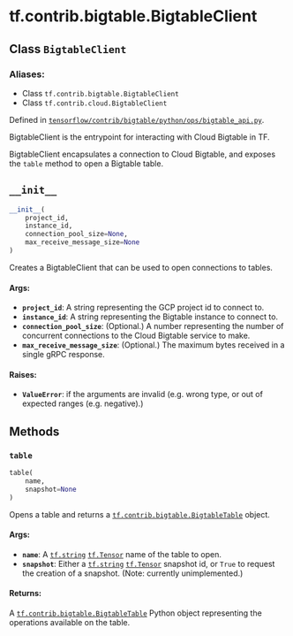 <div itemscope itemtype="http://developers.google.com/ReferenceObject">
<meta itemprop="name" content="tf.contrib.bigtable.BigtableClient" />
<meta itemprop="path" content="Stable" />
<meta itemprop="property" content="__init__"/>
<meta itemprop="property" content="table"/>
</div>

# tf.contrib.bigtable.BigtableClient

## Class `BigtableClient`



### Aliases:

* Class `tf.contrib.bigtable.BigtableClient`
* Class `tf.contrib.cloud.BigtableClient`



Defined in [`tensorflow/contrib/bigtable/python/ops/bigtable_api.py`](/code/stable/tensorflow/contrib/bigtable/python/ops/bigtable_api.py).

BigtableClient is the entrypoint for interacting with Cloud Bigtable in TF.

BigtableClient encapsulates a connection to Cloud Bigtable, and exposes the
`table` method to open a Bigtable table.

<h2 id="__init__"><code>__init__</code></h2>

``` python
__init__(
    project_id,
    instance_id,
    connection_pool_size=None,
    max_receive_message_size=None
)
```

Creates a BigtableClient that can be used to open connections to tables.

#### Args:

* <b>`project_id`</b>: A string representing the GCP project id to connect to.
* <b>`instance_id`</b>: A string representing the Bigtable instance to connect to.
* <b>`connection_pool_size`</b>: (Optional.) A number representing the number of
    concurrent connections to the Cloud Bigtable service to make.
* <b>`max_receive_message_size`</b>: (Optional.) The maximum bytes received in a
    single gRPC response.


#### Raises:

* <b>`ValueError`</b>: if the arguments are invalid (e.g. wrong type, or out of
    expected ranges (e.g. negative).)



## Methods

<h3 id="table"><code>table</code></h3>

``` python
table(
    name,
    snapshot=None
)
```

Opens a table and returns a <a href="../../../tf/contrib/bigtable/BigtableTable.md"><code>tf.contrib.bigtable.BigtableTable</code></a> object.

#### Args:

* <b>`name`</b>: A <a href="../../../tf.md#string"><code>tf.string</code></a> <a href="../../../tf/Tensor.md"><code>tf.Tensor</code></a> name of the table to open.
* <b>`snapshot`</b>: Either a <a href="../../../tf.md#string"><code>tf.string</code></a> <a href="../../../tf/Tensor.md"><code>tf.Tensor</code></a> snapshot id, or `True` to
    request the creation of a snapshot. (Note: currently unimplemented.)


#### Returns:

A <a href="../../../tf/contrib/bigtable/BigtableTable.md"><code>tf.contrib.bigtable.BigtableTable</code></a> Python object representing the
operations available on the table.



